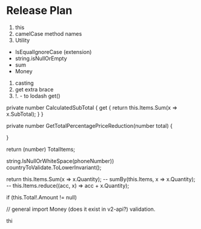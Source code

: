 # Release Plan

1. this
1. camelCase method names
1. Utility
 - IsEqualIgnoreCase  (extension)
 - string.isNullOrEmpty
 - sum
 - Money
1. casting
1. get extra brace
1. !. - to lodash get()


private number CalculatedSubTotal { get { return this.Items.Sum(x => x.SubTotal); } }

private number GetTotalPercentagePriceReduction(number total)
{

}

return (number) TotalItems;

string.IsNullOrWhiteSpace(phoneNumber))
countryToValidate.ToLowerInvariant();




return this.Items.Sum(x => x.Quantity);  -- sumBy(this.Items, x => x.Quantity);
-- this.Items.reduce((acc, x) => acc + x.Quantity);

if (this.Total!.Amount != null)



// general
import Money (does it exist in v2-api?)
validation.

thi
